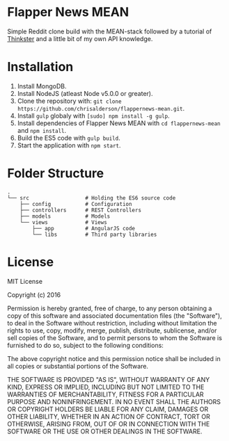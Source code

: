# Flapper News MEAN

Simple Reddit clone build with the MEAN-stack followed by a tutorial of [Thinkster](https://thinkster.io/topics/mean) and a little bit of my own API knowledge.

# Installation

1. Install MongoDB.
2. Install NodeJS (atleast Node v5.0.0 or greater).
3. Clone the repository with: `git clone https://github.com/chrisalderson/flappernews-mean.git`.
4. Install `gulp` globaly with `[sudo] npm install -g gulp`.
5. Install dependencies of Flapper News MEAN with `cd flappernews-mean` and `npm install`.
6. Build the ES5 code with `gulp build`.
7. Start the application with `npm start`.

# Folder Structure

```
.
└── src                  # Holding the ES6 source code
    ├── config           # Configuration
    ├── controllers      # REST Controllers
    ├── models           # Models
    └── views            # Views
        ├── app          # AngularJS code
        └── libs         # Third party libraries
```

# License

MIT License

Copyright (c) 2016

Permission is hereby granted, free of charge, to any person obtaining a copy
of this software and associated documentation files (the "Software"), to deal
in the Software without restriction, including without limitation the rights
to use, copy, modify, merge, publish, distribute, sublicense, and/or sell
copies of the Software, and to permit persons to whom the Software is
furnished to do so, subject to the following conditions:

The above copyright notice and this permission notice shall be included in all
copies or substantial portions of the Software.

THE SOFTWARE IS PROVIDED "AS IS", WITHOUT WARRANTY OF ANY KIND, EXPRESS OR
IMPLIED, INCLUDING BUT NOT LIMITED TO THE WARRANTIES OF MERCHANTABILITY,
FITNESS FOR A PARTICULAR PURPOSE AND NONINFRINGEMENT. IN NO EVENT SHALL THE
AUTHORS OR COPYRIGHT HOLDERS BE LIABLE FOR ANY CLAIM, DAMAGES OR OTHER
LIABILITY, WHETHER IN AN ACTION OF CONTRACT, TORT OR OTHERWISE, ARISING FROM,
OUT OF OR IN CONNECTION WITH THE SOFTWARE OR THE USE OR OTHER DEALINGS IN THE
SOFTWARE.
